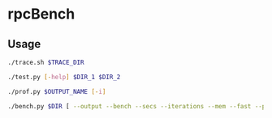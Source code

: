 # rpcBench

## Usage

```bash
./trace.sh $TRACE_DIR

./test.py [-help] $DIR_1 $DIR_2 

./prof.py $OUTPUT_NAME [-i]

./bench.py $DIR [ --output --bench --secs --iterations --mem --fast --profile --trace]

```



